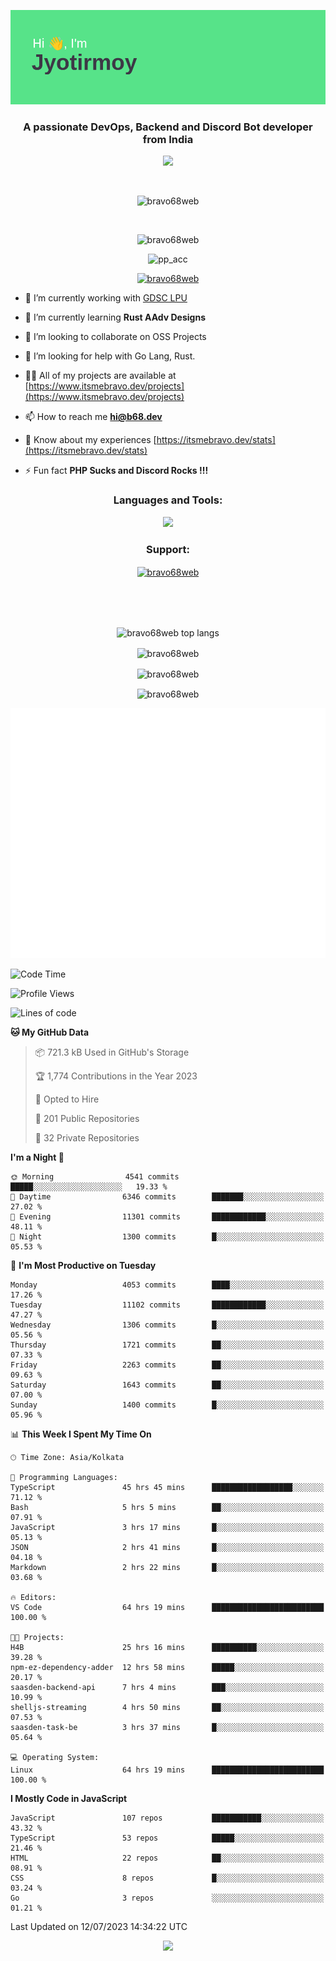 <p align="center"><img src="header.png"></p>
<h3 align="center">A passionate DevOps, Backend and Discord Bot developer from India</h3>

<p align="center"><a href="https://discord.com/users/457039372009865226"><img src="https://lanyard-profile-readme.vercel.app/api/457039372009865226"></a></p>
                           
<br>
<p align="center"> <img src="https://komarev.com/ghpvc/?username=bravo68web&label=Profile%20views&color=0e75b6&style=flat" alt="bravo68web" /> </p>
<br>


<p align="center"><img src="https://github-profile-trophy.vercel.app/?username=bravo68web&theme=discord&column=3&row=2" alt="bravo68web" /> </p>
<p align="center"><img src="https://osu-embed.b68dev.xyz/pp_acc" alt="pp_acc" /> </p>

<p align="center"> <a href="https://twitter.com/bravo68web" target="blank"><img src="https://img.shields.io/twitter/follow/bravo68web?logo=twitter&style=for-the-badge" alt="bravo68web" /></a> </p>

- 🔭 I’m currently working with [GDSC LPU](https://gdsclpu.live/)

- 🌱 I’m currently learning **Rust AAdv Designs**

- 👯 I’m looking to collaborate on OSS Projects

- 🤝 I’m looking for help with Go Lang, Rust.

- 👨‍💻 All of my projects are available at [https://www.itsmebravo.dev/projects](https://www.itsmebravo.dev/projects)

<!-- - 💬 Ask me about **DF Techs** -->

- 📫 How to reach me **hi@b68.dev**

- 📄 Know about my experiences [https://itsmebravo.dev/stats](https://itsmebravo.dev/stats)

- ⚡ Fun fact **PHP Sucks and Discord Rocks !!!**

<h3 align="center">Languages and Tools:</h3>
<p align="center"> 
<img src="https://skillicons.dev/icons?i=aws,bash,c,cs,cpp,cloudflare,css,dart,devto,discord,bots,docker,electron,ember,emotion,express,fastapi,figma,firebase,flask,gcp,git,github,githubactions,go,gitlab,graphql,heroku,html,ai,ipfs,js,jest,linux,md,mastodon,mongodb,neovim,netlify,nextjs,nginx,nodejs,postgres,postman,powershell,py,react,redis,regex,replit,rocket,rust,sqlite,mysql,stackoverflow,styledcomponents,supabase,sentry,solidity,svg,tailwind,tauri,twitter,ts,unity,v,vercel,vim,vite,wasm,webpack,workers&perline=8&theme=dark" />
</p>

<h3 align="center">Support:</h3>
<p align="center"><a href="https://www.buymeacoffee.com/bravo68web"> <img align="center" src="https://cdn.buymeacoffee.com/buttons/v2/default-yellow.png" height="50" width="210" alt="bravo68web" /></a></p><br><br>
<br>

<p align="center"> <img align="center" src="https://github-readme-stats-sync.vercel.app/api/top-langs?username=bravo68web&count_private=true&show_icons=true&theme=radical&border_radius=10&&langs_count=10&layout=compact" alt="bravo68web top langs" /></p>

<p align="center"> <img align="center" src="https://github-readme-stats-sync.vercel.app/api?username=bravo68web&count_private=true&show_icons=true&theme=radical&border_radius=10" alt="bravo68web" /></p>

<p align="center"> <img align="center" src="https://github-readme-streak-stats.herokuapp.com?user=bravo68web&theme=dracula&hide_border=true" alt="bravo68web" /></p>

<p align="center"> <img align="center" src="https://github-readme-stats-sync.vercel.app/api/wakatime?username=bravo68web&count_private=true&show_icons=true&theme=aura_dark&border_radius=10&&langs_count=10&layout=compact&range=last_7_days" alt="bravo68web" /></p>

<p align="center"><img src="https://raw.githubusercontent.com/BRAVO68WEB/BRAVO68WEB/master/github-metrics.svg"></p>

<!--START_SECTION:waka-->
![Code Time](http://img.shields.io/badge/Code%20Time-5%2C087%20hrs%2052%20mins-blue)

![Profile Views](http://img.shields.io/badge/Profile%20Views-87-blue)

![Lines of code](https://img.shields.io/badge/From%20Hello%20World%20I%27ve%20Written-63.5%20million%20lines%20of%20code-blue)

**🐱 My GitHub Data** 

> 📦 721.3 kB Used in GitHub's Storage 
 > 
> 🏆 1,774 Contributions in the Year 2023
 > 
> 💼 Opted to Hire
 > 
> 📜 201 Public Repositories 
 > 
> 🔑 32 Private Repositories 
 > 
**I'm a Night 🦉** 

```text
🌞 Morning                4541 commits        █████░░░░░░░░░░░░░░░░░░░░   19.33 % 
🌆 Daytime                6346 commits        ███████░░░░░░░░░░░░░░░░░░   27.02 % 
🌃 Evening                11301 commits       ████████████░░░░░░░░░░░░░   48.11 % 
🌙 Night                  1300 commits        █░░░░░░░░░░░░░░░░░░░░░░░░   05.53 % 
```
📅 **I'm Most Productive on Tuesday** 

```text
Monday                   4053 commits        ████░░░░░░░░░░░░░░░░░░░░░   17.26 % 
Tuesday                  11102 commits       ████████████░░░░░░░░░░░░░   47.27 % 
Wednesday                1306 commits        █░░░░░░░░░░░░░░░░░░░░░░░░   05.56 % 
Thursday                 1721 commits        ██░░░░░░░░░░░░░░░░░░░░░░░   07.33 % 
Friday                   2263 commits        ██░░░░░░░░░░░░░░░░░░░░░░░   09.63 % 
Saturday                 1643 commits        ██░░░░░░░░░░░░░░░░░░░░░░░   07.00 % 
Sunday                   1400 commits        █░░░░░░░░░░░░░░░░░░░░░░░░   05.96 % 
```


📊 **This Week I Spent My Time On** 

```text
🕑︎ Time Zone: Asia/Kolkata

💬 Programming Languages: 
TypeScript               45 hrs 45 mins      ██████████████████░░░░░░░   71.12 % 
Bash                     5 hrs 5 mins        ██░░░░░░░░░░░░░░░░░░░░░░░   07.91 % 
JavaScript               3 hrs 17 mins       █░░░░░░░░░░░░░░░░░░░░░░░░   05.13 % 
JSON                     2 hrs 41 mins       █░░░░░░░░░░░░░░░░░░░░░░░░   04.18 % 
Markdown                 2 hrs 22 mins       █░░░░░░░░░░░░░░░░░░░░░░░░   03.68 % 

🔥 Editors: 
VS Code                  64 hrs 19 mins      █████████████████████████   100.00 % 

🐱‍💻 Projects: 
H4B                      25 hrs 16 mins      ██████████░░░░░░░░░░░░░░░   39.28 % 
npm-ez-dependency-adder  12 hrs 58 mins      █████░░░░░░░░░░░░░░░░░░░░   20.17 % 
saasden-backend-api      7 hrs 4 mins        ███░░░░░░░░░░░░░░░░░░░░░░   10.99 % 
shelljs-streaming        4 hrs 50 mins       ██░░░░░░░░░░░░░░░░░░░░░░░   07.53 % 
saasden-task-be          3 hrs 37 mins       █░░░░░░░░░░░░░░░░░░░░░░░░   05.64 % 

💻 Operating System: 
Linux                    64 hrs 19 mins      █████████████████████████   100.00 % 
```

**I Mostly Code in JavaScript** 

```text
JavaScript               107 repos           ███████████░░░░░░░░░░░░░░   43.32 % 
TypeScript               53 repos            █████░░░░░░░░░░░░░░░░░░░░   21.46 % 
HTML                     22 repos            ██░░░░░░░░░░░░░░░░░░░░░░░   08.91 % 
CSS                      8 repos             █░░░░░░░░░░░░░░░░░░░░░░░░   03.24 % 
Go                       3 repos             ░░░░░░░░░░░░░░░░░░░░░░░░░   01.21 % 
```




 Last Updated on 12/07/2023 14:34:22 UTC
<!--END_SECTION:waka-->

<p align="center"><img src="https://bravo68web.me/images/header_.png"></p>

